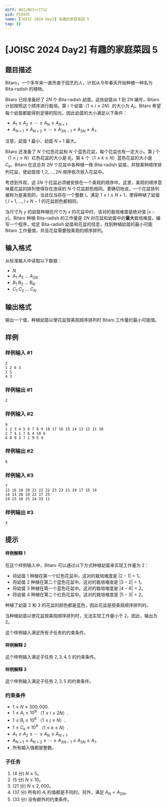 ```yaml
---
diff: NOI/NOI+/CTSC
pid: P10435
name: [JOISC 2024 Day2] 有趣的家庭菜园 5
tag: []
---
```

# [JOISC 2024 Day2] 有趣的家庭菜园 5
## 题目描述

Bitaro，一个多年来一直热衷于园艺的人，计划从今年春天开始种植一种名为 Bita-radish 的植物。 

Bitaro 已经准备好了 $2N$ 个 Bita-radish 幼苗。这些幼苗从 $1$ 到 $2N$ 编号，Bitaro 计划按照这个顺序进行栽培。第 $i$ 个幼苗（$1 \leq i \leq 2N$）的大小为 $A_i$。Bitaro 希望每个幼苗都能得到足够的阳光，因此幼苗的大小满足以下条件：

- $A_1 \leq A_2 \leq \cdots \leq A_N \leq A_{N+1}$. 
- $A_{N+1} \geq A_{N+2} \geq \cdots \geq A_{2N-1} \geq A_{2N} \geq A_1$. 

注意，幼苗 $1$ 最小，幼苗 $N+1$ 最大。

Bitaro 还准备了 $N$ 个红色花盆和 $N$ 个蓝色花盆，每个花盆也有一定大小。第 $j$ 个（$1 \leq j \leq N$）红色花盆的大小是 $B_j$，第 $k$ 个（$1 \leq k \leq N$）蓝色花盆的大小是 $C_k$。Bitaro 在这总共 $2N$ 个花盆中各种植一株 Bita-radish 幼苗，并按某种顺序排列花盆，使幼苗按 $1,2,...,2N$ 顺序依次放入花盆中。

考虑到外观，这 $2N$ 个花盆必须被安排在一个美观的顺序中。这里，美观的顺序意味着花盆的排列使得存在连续的 $N$ 个花盆颜色相同。更确切地说，一个花盆排列被称为是美观的，当且仅当存在一个整数 $l$，满足 $1 \leq l \leq N+1$，使得种植了幼苗 $l, l+1, \ldots, l+N-1$ 的花盆颜色都相同。

当尺寸为 $y$ 的幼苗种植在尺寸为 $x$ 的花盆中时，该对的栽培难度是绝对值 $|x-y|$。Bitaro 种植 Bita-radish 的工作量是 $2N$ 对花盆和幼苗中的**最大**栽培难度。编写一个程序，给定 Bita-radish 幼苗和花盆的信息，找到种植幼苗的最小可能 Bitaro 工作量值，并且花盆需要按美观的顺序排列。
## 输入格式

从标准输入中读取以下数据：

- $N$
- $A_1$ $A_2$ ... $A_{2N}$
- $B_1$ $B_2$ ... $B_N$
- $C_1$ $C_2$ ... $C_N$
## 输出格式

输出一个值，种植幼苗以使花盆按美观顺序排列时 Bitaro 工作量的最小可能值。

## 样例

### 样例输入 #1
```
2
1 2 6 3
2 5
4 3
```
### 样例输出 #1
```
2
```
### 样例输入 #2
```
9
1 2 3 4 5 6 7 8 9 18 17 16 15 14 13 12 11 10
2 7 4 1 7 6 4 10 6
6 8 9 3 7 1 9 5 4

```
### 样例输出 #2
```
8
```
### 样例输入 #3
```
7
13 16 18 18 21 22 22 23 23 21 19 17 15 14
14 14 20 19 22 17 25
24 15 18 25 24 19 11
```
### 样例输出 #3
```
3
```
## 提示

#### 样例解释 1

在这个样例输入中，Bitaro 可以通过以下方式种植幼苗来实现工作量为 $2$：

- 将幼苗 $1$ 种植在第一个红色花盆中。这对的栽培难度是 $|2 - 1| = 1$。
- 将幼苗 $2$ 种植在第二个蓝色花盆中。这对的栽培难度是 $|3 - 2| = 1$。
- 将幼苗 $3$ 种植在第一个蓝色花盆中。这对的栽培难度是 $|4 - 6| = 2$。
- 将幼苗 $4$ 种植在第二个红色花盆中。这对的栽培难度是 $|5 - 3| = 2$。

种植了幼苗 $2$ 和 $3$ 的花盆的颜色都是蓝色，因此花盆是按美观顺序排列的。

当种植幼苗以使花盆按美观顺序排列时，无法实现工作量小于 $2$。因此，输出为 $2$。

这个样例输入满足所有子任务的约束条件。


#### 样例解释 2

这个样例输入满足子任务 $2,3,4,5$ 的约束条件。

#### 样例解释 3

这个样例输入满足子任务 $2,3,5$ 的约束条件。

### 约束条件

- $1 \leq N \leq 300,000$.
- $1 \leq A_i \leq 10^9$ （$1 \leq i \leq 2N$）.
- $1 \leq B_j \leq 10^9$ （$1 \leq j \leq N$）.
- $1 \leq C_k \leq 10^9$ （$1 \leq k \leq N$）.
- $A_1 \leq A_2 \leq \cdots \leq A_N \leq A_{N+1}$.
- $A_{N+1} \geq A_{N+2} \geq \cdots \geq A_{2N-1} \geq A_{2N} \geq A_1$.
- 所有输入值都是整数。

### 子任务

1. (4 分) $N \leq 5$。
2. (5 分) $N \leq 10$。
3. (21 分) $N \leq 2,000$。
4. (37 分) 所有的 $A_i$ 的值都是不同的。另外，满足 $A_N < A_{2N}$。
5. (33 分) 没有额外的约束条件。
